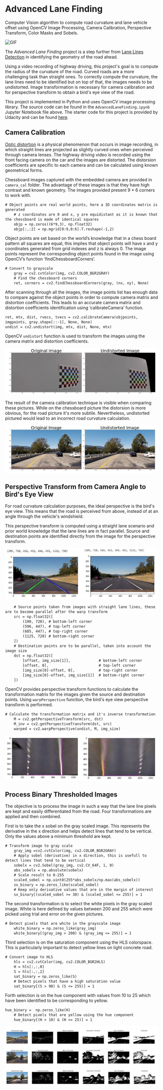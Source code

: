 # Advanced Lane Finding 

Computer Vision algorithm to compute road curvature and lane vehicle offset using OpenCV Image Processing, Camera Calibration, Perspective Transform, Color Masks and Sobels.

![GIF](output_images/LaneFinding.gif)


The *Advanced Lane Finding* project is a step further from [Lane Lines Detection](https://github.com/OanaGaskey/Lane-Lines-Detection) in identifying the geometry of the road ahead.

Using a video recording of highway driving, this project's goal is to compute the radius of the curvature of the road. Curved roads are a more challenging task than straight ones. To correctly compute the curvature, the lane lines need to be identified but on top of that, the images needs to be undistorted. Image transformation is necessary for camera calibration and for perspective transform to obtain a bird's eye view of the road.

This project is implemented in Python and uses OpenCV image processing library. The source code can be found in the `AdvancedLaneFinding.ipynb` Jupyter Notebook file above. 
The starter code for this project is provided by Udacity and can be found [here](https://github.com/udacity/CarND-Advanced-Lane-Lines).



## Camera Calibration

[Optic distortion](https://en.wikipedia.org/wiki/Distortion_(optics)) is a physical phenomenon that occurs in image recording, in which straight lines are projected as slightly curved ones when perceived through camera lenses. The highway driving video is recorded using the front facing camera on the car and the images are distorted. The distorsion coefficients are specific to each camera and can be calculated using known geometrical forms. 

Chessboard images captured with the embedded camera are provided in `camera_cal` folder. The advantage of these images is that they have high contrast and known geometry. The images provided present 9 * 6 corners to work with. 

```
# Object points are real world points, here a 3D coordinates matrix is generated
    # z coordinates are 0 and x, y are equidistant as it is known that the chessboard is made of identical squares
    objp = np.zeros((6*9,3), np.float32)
    objp[:,:2] = np.mgrid[0:9,0:6].T.reshape(-1,2)
```

Object points are set based on the world’s knowledge that in a chess board pattern all squares are equal, this implies that object points will have x and y coordinates generated from grid indexes and z is always 0. The image points represent the corresponding object points found in the image using OpenCV’s function ‘findChessboardCorners’.  

```
# Convert to grayscale
    gray = cv2.cvtColor(img, cv2.COLOR_BGR2GRAY)
    # Find the chessboard corners
    ret, corners = cv2.findChessboardCorners(gray, (nx, ny), None)
```

After scanning through all the images, the image points list has enough data to compare against the object points in order to compute camera matrix and distortion coefficients. This leads to an accurate camera matrix and distortion coefficients identification using ‘calibrateCamera’ function.

```
ret, mtx, dist, rvecs, tvecs = cv2.calibrateCamera(objpoints, imgpoints, gray.shape[::-1], None, None)
undist = cv2.undistort(img, mtx, dist, None, mtx)
```

OpenCV `undistort` function is used to transform the images using the camera matrix and distortion coefficients.

![undistorted_chessboard](output_images/undistorted_chessboard.JPG)

The result of the camera calibration technique is visible when comparing these pictures. While on the chessboard picture the distorsion is more obvious, for the road picture it's more subtile. Nevertheless,  undistorted pictured would lead to an incorrect road curvature calculation.

![undistorted_road](output_images/undistorted_road.JPG)



##  Perspective Transform from Camera Angle to Bird's Eye View

For road curvature calculation purposes, the ideal perspective is the bird's eye view. This means that the road is perceived from above, instead of at an angle through the vehicle's windshield.

This perspective transform is computed using a straight lane scenario and prior world knowledge that the lane lines are in fact parallel. 
Source and destination points are identified directly from the image for the perspective transform.

![ending_points](output_images/ending_points.JPG)

```
	# Source points taken from images with straight lane lines, these are to become parallel after the warp transform
    src = np.float32([
        (190, 720), # bottom-left corner
        (596, 447), # top-left corner
        (685, 447), # top-right corner
        (1125, 720) # bottom-right corner
    ])
    # Destination points are to be parallel, taken into account the image size
    dst = np.float32([
        [offset, img_size[1]],             # bottom-left corner
        [offset, 0],                       # top-left corner
        [img_size[0]-offset, 0],           # top-right corner
        [img_size[0]-offset, img_size[1]]  # bottom-right corner
    ])

```

OpenCV provides perspective transform functions to calculate the transformation matrix for the images given the source and destination points. Using `warpPerspective` function, the bird's eye view perspective transform is performed.

```
# Calculate the transformation matrix and it's inverse transformation
    M = cv2.getPerspectiveTransform(src, dst)
    M_inv = cv2.getPerspectiveTransform(dst, src)
    warped = cv2.warpPerspective(undist, M, img_size)
```

![warp_perspective](output_images/warp_perspective.JPG)



##  Process Binary Thresholded Images 

The objective is to process the image in such a way that the lane line pixels are kept and easily differentiated from the road. Four transformations are applied and then combined.  

First is to take the x sobel on the gray scaled image. This represents the derivative in the x direction and helps detect lines that tend to be vertical. Only the values above a minimum threshold are kept.

```
# Transform image to gray scale
    gray_img =cv2.cvtColor(img, cv2.COLOR_BGR2GRAY)
    # Apply sobel (derivative) in x direction, this is usefull to detect lines that tend to be vertical
    sobelx = cv2.Sobel(gray_img, cv2.CV_64F, 1, 0)
    abs_sobelx = np.absolute(sobelx)
    # Scale result to 0-255
    scaled_sobel = np.uint8(255*abs_sobelx/np.max(abs_sobelx))
    sx_binary = np.zeros_like(scaled_sobel)
    # Keep only derivative values that are in the margin of interest
    sx_binary[(scaled_sobel >= 30) & (scaled_sobel <= 255)] = 1
``` 

The second transformation is to select the white pixels in the gray scaled image. White is here defined by values between 200 and 255 which were picked using trial and error on the given pictures. 

```
# Detect pixels that are white in the grayscale image
    white_binary = np.zeros_like(gray_img)
    white_binary[(gray_img > 200) & (gray_img <= 255)] = 1
```

Third selection is on the saturation component using the HLS colorspace. This is particularly important to detect yellow lines on light concrete road. 

```
# Convert image to HLS
    hls = cv2.cvtColor(img, cv2.COLOR_BGR2HLS)
    H = hls[:,:,0]
    S = hls[:,:,2]
    sat_binary = np.zeros_like(S)
    # Detect pixels that have a high saturation value
    sat_binary[(S > 90) & (S <= 255)] = 1
```

Forth selection is on the hue component with values from 10 to 25 which have been identified to be corresponding to yellow. 

```
hue_binary =  np.zeros_like(H)
    # Detect pixels that are yellow using the hue component
    hue_binary[(H > 10) & (H <= 25)] = 1
```


![binary_thr](output_images/binary_thr.JPG) 


